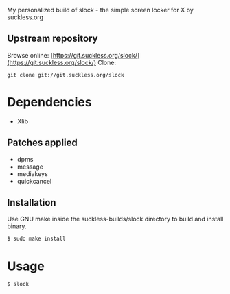 My personalized build of slock - the simple screen locker for X by suckless.org  

## Upstream repository
Browse online: [https://git.suckless.org/slock/](https://git.suckless.org/slock/)
Clone:
```
git clone git://git.suckless.org/slock
```
# Dependencies
- Xlib

## Patches applied
- dpms
- message
- mediakeys
- quickcancel

## Installation
Use GNU make inside the suckless-builds/slock directory to build and install binary.
```
$ sudo make install
```
# Usage
```
$ slock 
```

